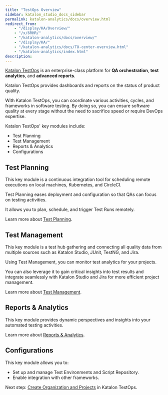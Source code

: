 ```yaml
---
title: "TestOps Overview" 
sidebar: katalon_studio_docs_sidebar
permalink: katalon-analytics/docs/overview.html 
redirect_from:
    - "/display/KA/Overview/"
    - "/x/6RHR/"
    - "/katalon-analytics/docs/overview/"
    - "/display/KA/"
    - "/katalon-analytics/docs/TO-center-overview.html"
    - "/katalon-analytics/index.html"
description: 
---
```


[Katalon TestOps](https://www.katalon.com/testops/) is an enterprise-class platform for **QA orchestration**, **test analytics**, and **advanced reports**.

Katalon TestOps provides dashboards and reports on the status of product quality.

With Katalon TestOps, you can coordinate various activities, cycles, and frameworks in software testing. By doing so, you can ensure software quality at every stage without the need to sacrifice speed or require DevOps expertise.

Katalon TestOps' key modules include:
* Test Planning
* Test Management
* Reports & Analytics
* Configurations

## Test Planning

This key module is a continuous integration tool for scheduling remote executions on local machines, Kubernetes, and CircleCI.

Test Planning eases deployment and configuration so that QAs can focus on testing activities.

It allows you to plan, schedule, and trigger Test Runs remotely.

Learn more about [Test Planning](https://docs.katalon.com/katalon-analytics/docs/kt-remote-execution.html).

## Test Management

This key module is a test hub gathering and connecting all quality data from multiple sources such as Katalon Studio, JUnit, TestNG, and Jira.

Using Test Management, you can monitor test analytics for your projects.

You can also leverage it to gain critical insights into test results and integrate seamlessly with Katalon Studio and Jira for more efficient project management. 

Learn more about [Test Management](https://docs.katalon.com/katalon-analytics/docs/compare-test-results.html).

## Reports & Analytics

This key module provides dynamic perspectives and insights into your automated testing activities. 

Learn more about [Reports & Analytics](https://docs.katalon.com/katalon-analytics/docs/view-reports-overview.html#test-runs).

## Configurations

This key module allows you to:

* Set up and manage Test Environments and Script Repository.
* Enable integration with other frameworks.

Next step: [Create Organization and Projects](https://docs.katalon.com/katalon-analytics/docs/kt-create-org.html) in Katalon TestOps.
